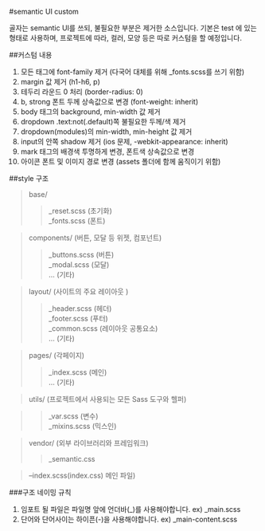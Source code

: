 #semantic UI custom

골자는 semantic UI를 쓰되, 불필요한 부분은 제거한 소스입니다.
기본은 test 에 있는 형태로 사용하며, 프로젝트에 따라, 컬러, 모양 등은 따로 커스텀을 할 예정입니다.


##커스텀 내용
1. 모든 태그에 font-family 제거 (다국어 대체를 위해 _fonts.scss를 쓰기 위함)
2. margin 값 제거 (h1-h6, p)
3. 테두리 라운드 0 처리 (border-radius: 0)
4. b, strong 폰트 두께 상속값으로 변경 (font-weight: inherit)
5. body 태그의 background, min-width 값 제거
6. dropdown .text:not(.default)쪽 불필요한 두께/색 제거
7. dropdown(modules)의 min-width, min-height 값 제거
8. input의 안쪽 shadow 제거 (ios 문제, -webkit-appearance: inherit)
9. mark 태그의 배경색 투명하게 변경, 폰트색 상속값으로 변경
10. 아이콘 폰트 및 이미지 경로 변경 (assets 폴더에 함께 움직이기 위함)


##style 구조
> base/
>> _reset.scss  (초기화)  <br>
>> _fonts.scss  (폰트)<br> 

> components/ (버튼, 모달 등 위젯, 컴포넌트)
>> _buttons.scss (버튼)<br>
>> _modal.scss (모달)<br>
>> …             (기타)

>layout/  (사이트의 주요 레이아웃 )<br>
>>_header.scss      (헤더)<br>
>>_footer.scss      (푸터)<br>
>>_common.scss   (레이아웃 공통요소)<br>
>> …                    (기타)

> pages/ (각페이지)
>> _index.scss   (메인)<br>
>> …             (기타)

> utils/ (프로젝트에서 사용되는 모든 Sass 도구와 헬퍼)

>>_var.scss   (변수)<br>
>>_mixins.scss      (믹스인)

> vendor/ (외부 라이브러리와 프레임워크)
>> _semantic.css

>–index.scss(index.css)  메인 파일) 

###구조 네이밍 규칙
1. 임포트 될 파일은 파일명 앞에 언더바(_)를 사용해야합니다. ex) _main.scss
1. 단어와 단어사이는 하이픈(-)을 사용해야합니다. ex) _main-content.scss